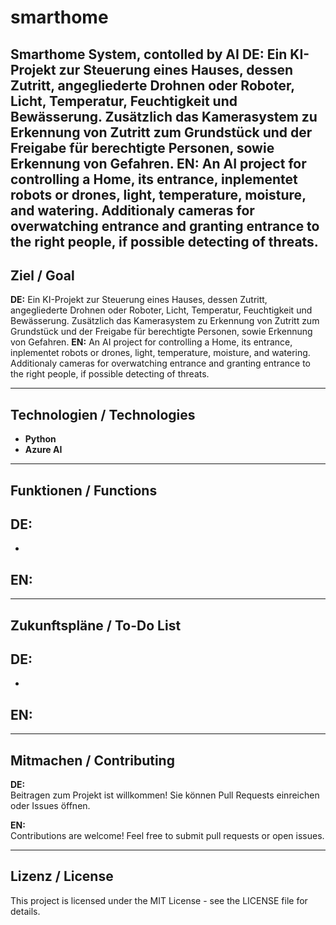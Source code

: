 # smarthome
Smarthome System, contolled by AI
**DE:** Ein KI-Projekt zur Steuerung eines Hauses, dessen Zutritt, angegliederte Drohnen oder Roboter, Licht, Temperatur, Feuchtigkeit und Bewässerung. Zusätzlich das Kamerasystem zu Erkennung von Zutritt zum Grundstück und der Freigabe für berechtigte Personen, sowie Erkennung von Gefahren.
**EN:** An AI project for controlling a Home, its entrance, inplementet robots or drones, light, temperature, moisture, and watering. Additionaly cameras for overwatching entrance and granting entrance to the right people, if possible detecting of threats.
---

## Ziel / Goal   
**DE:** Ein KI-Projekt zur Steuerung eines Hauses, dessen Zutritt, angegliederte Drohnen oder Roboter, Licht, Temperatur, Feuchtigkeit und Bewässerung. Zusätzlich das Kamerasystem zu Erkennung von Zutritt zum Grundstück und der Freigabe für berechtigte Personen, sowie Erkennung von Gefahren.
**EN:** An AI project for controlling a Home, its entrance, inplementet robots or drones, light, temperature, moisture, and watering. Additionaly cameras for overwatching entrance and granting entrance to the right people, if possible detecting of threats.

---

## Technologien / Technologies  
- **Python**  
- **Azure AI**  

---

## Funktionen / Functions  
**DE:**  
-
- 
**EN:**  
-

---

## Zukunftspläne / To-Do List  
**DE:**  
-
- 
**EN:**  
-

---

## Mitmachen / Contributing  
**DE:**  
Beitragen zum Projekt ist willkommen! Sie können Pull Requests einreichen oder Issues öffnen.  

**EN:**  
Contributions are welcome! Feel free to submit pull requests or open issues.  

---

## Lizenz / License  
This project is licensed under the MIT License - see the LICENSE file for details.
